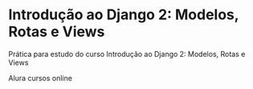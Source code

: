 # Introdução ao Django 2: Modelos, Rotas e Views

Prática para estudo do curso Introdução ao Django 2: Modelos, Rotas e Views

Alura cursos online
